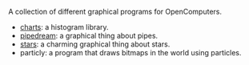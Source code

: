 A collection of different graphical programs for OpenComputers.

* [charts](https://hel.fomalhaut.me/#packages/charts): a histogram library.
* [pipedream](https://hel.fomalhaut.me/#packages/pipedream): a graphical thing about pipes.
* [stars](https://hel.fomalhaut.me/#packages/stars): a charming graphical thing about stars.
* particly: a program that draws bitmaps in the world using particles.
